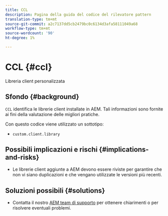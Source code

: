 ```yaml
---
title: CCL
description: Pagina della guida del codice del rilevatore pattern
translation-type: tm+mt
source-git-commit: a2c7137dd5cb2479bc0c6134d3afa58111049a68
workflow-type: tm+mt
source-wordcount: '90'
ht-degree: 1%

---
```



# CCL {#ccl}

Libreria client personalizzata

## Sfondo {#background}

`CCL` identifica le librerie client installate in AEM. Tali informazioni sono fornite ai fini della valutazione delle migliori pratiche.

Con questo codice viene utilizzato un sottotipo:
* `custom.client.library`

## Possibili implicazioni e rischi {#implications-and-risks}

* Le librerie client aggiunte a AEM devono essere riviste per garantire che non vi siano duplicazioni e che vengano utilizzate le versioni più recenti.

## Soluzioni possibili {#solutions}

* Contatta il nostro [AEM team di supporto](https://helpx.adobe.com/enterprise/using/support-for-experience-cloud.html) per ottenere chiarimenti o per risolvere eventuali problemi.
